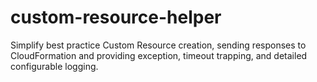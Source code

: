 # custom-resource-helper
Simplify best practice Custom Resource creation, sending responses to CloudFormation and providing exception, timeout trapping, and detailed configurable logging.
